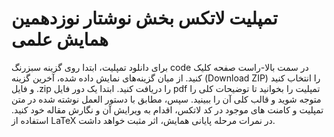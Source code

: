 # تمپلیت لاتکس بخش نوشتار نوزدهمین همایش علمی

برای دانلود تمپلیت، ابتدا روی گزینه سبزرنگ code در سمت بالا-راست صفحه کلیک کنید. از میان گزینه‌های نمایش داده شده، آخرین گزینه (Download ZIP) را انتخاب کنید و فایل .zip را دریافت کنید. ابتدا یک دور فایل pdf تمپلیت را بخوانید تا توضیحات کلی را متوجه شوید و قالب کلی آن را ببینید. سپس، مطابق با دستور العمل نوشته شده در متن تمپلیت و کامنت های موجود در کد لاتکس، اقدام به ویرایش آن و نگارش مقاله خود کنید. استفاده از LaTeX در نمرات مرحله پایانی همایش، اثر مثبت خواهد داشت.
